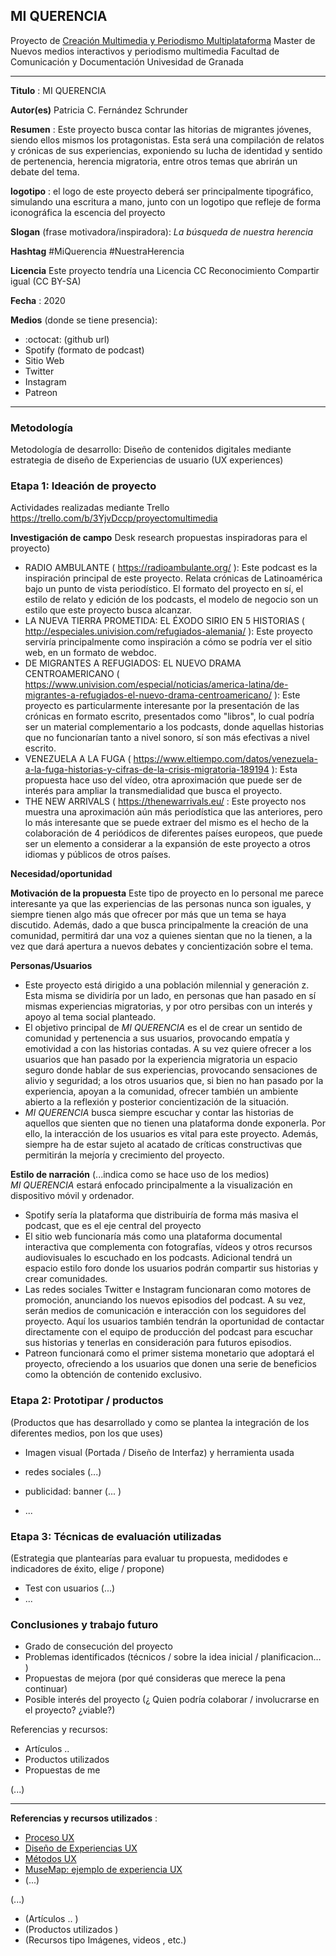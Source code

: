 ## MI QUERENCIA  

Proyecto de [Creación Multimedia y Periodismo Multiplataforma](https://github.com/mgea/PeriodismoMultimedia)
Master de Nuevos medios interactivos y periodismo multimedia
Facultad de Comunicación y Documentación
Univesidad de Granada  

----

**Titulo** : MI QUERENCIA

**Autor(es)** Patricia C. Fernández Schrunder

**Resumen** : Este proyecto busca contar las hitorias de migrantes jóvenes, siendo ellos mismos los protagonistas. Esta será una compilación de relatos y crónicas de sus experiencias, exponiendo su lucha de identidad y sentido de pertenencia, herencia migratoria, entre otros temas que abrirán un debate del tema.

**logotipo** :  el logo de este proyecto deberá ser principalmente tipográfico, simulando una escritura a mano, junto con un logotipo que refleje de forma iconográfica la escencia del proyecto

**Slogan** (frase motivadora/inspiradora): *La búsqueda de nuestra herencia*

**Hashtag** #MiQuerencia #NuestraHerencia

**Licencia** Este proyecto tendría una Licencia CC Reconocimiento Compartir igual (CC BY-SA)

**Fecha** : 2020

**Medios** (donde se tiene presencia): 


*  :octocat: (github url) 
* Spotify (formato de podcast) 
* Sitio Web
* Twitter
* Instagram
* Patreon


--- 

### Metodología

Metodología de desarrollo: Diseño de contenidos digitales mediante estrategia de diseño de Experiencias de usuario (UX experiences) 

### Etapa 1: Ideación de proyecto 

Actividades realizadas mediante Trello https://trello.com/b/3YjvDccp/proyectomultimedia

**Investigación de campo**   Desk research propuestas inspiradoras para el proyecto) 

* RADIO AMBULANTE ( https://radioambulante.org/ ): Este podcast es la inspiración principal de este proyecto. Relata crónicas de Latinoamérica bajo un punto de vista periodístico. El formato del proyecto en sí, el estilo de relato y edición de los podcasts, el modelo de negocio son un estilo que este proyecto busca alcanzar.
* LA NUEVA TIERRA PROMETIDA: EL ÉXODO SIRIO EN 5 HISTORIAS ( http://especiales.univision.com/refugiados-alemania/ ): Este proyecto serviría principalmente como inspiración a cómo se podría ver el sitio web, en un formato de webdoc. 
* DE MIGRANTES A REFUGIADOS: EL NUEVO DRAMA CENTROAMERICANO ( https://www.univision.com/especial/noticias/america-latina/de-migrantes-a-refugiados-el-nuevo-drama-centroamericano/ ): Este proyecto es particularmente interesante por la presentación de las crónicas en formato escrito, presentados como "libros", lo cual podría ser un material complementario a los podcasts, donde aquellas historias que no funcionarían tanto a nivel sonoro, sí son más efectivas a nivel escrito.
* VENEZUELA A LA FUGA ( https://www.eltiempo.com/datos/venezuela-a-la-fuga-historias-y-cifras-de-la-crisis-migratoria-189194 ): Esta propuesta hace uso del vídeo, otra aproximación que puede ser de interés para ampliar la transmedialidad que busca el proyecto.
* THE NEW ARRIVALS ( https://thenewarrivals.eu/ : Este proyecto nos muestra una aproximación aún más periodística que las anteriores, pero lo más interesante que se puede extraer del mismo es el hecho de la colaboración de 4 periódicos de diferentes países europeos, que puede ser un elemento a considerar a la expansión de este proyecto a otros idiomas y públicos de otros países.


**Necesidad/oportunidad** 

**Motivación de la propuesta** 
Este tipo de proyecto en lo personal me parece interesante ya que las experiencias de las personas nunca son iguales, y siempre tienen algo más que ofrecer por más que un tema se haya discutido. Además, dado a que busca principalmente la creación de una comunidad, permitirá dar una voz a quienes sientan que no la tienen, a la vez que dará apertura a nuevos debates y concientización sobre el tema.

**Personas/Usuarios** 
* Este proyecto está dirigido a una población milennial y generación z. Esta misma se dividiría por un lado, en personas que han pasado en sí mismas experiencias migratorias, y por otro persibas con un interés y apoyo al tema social planteado. 
* El objetivo principal de *MI QUERENCIA* es el de crear un sentido de comunidad y pertenencia a sus usuarios, provocando empatía y emotividad a con las historias contadas. A su vez quiere ofrecer a los usuarios que han pasado por la experiencia migratoria un espacio seguro donde hablar de sus experiencias, provocando sensaciones de alivio y seguridad; a los otros usuarios que, si bien no han pasado por la experiencia, apoyan a la comunidad, ofrecer también un ambiente abierto a la reflexión y posterior concientización de la situación.
* *MI QUERENCIA* busca siempre escuchar y contar las historias de aquellos que sienten que no tienen una plataforma donde exponerla. Por ello, la interacción de los usuarios es vital para este proyecto. Además, siempre ha de estar sujeto al acatado de críticas constructivas que permitirán la mejoría y crecimiento del proyecto.

**Estilo de narración**  (...indica como se hace uso de los medios)  
*MI QUERENCIA* estará enfocado principalmente a la visualización en dispositivo móvil y ordenador.
* Spotify sería la plataforma que distribuiría de forma más masiva el podcast, que es el eje central del proyecto
* El sitio web funcionaría más como una plataforma documental interactiva que complementa con fotografías, vídeos y otros recursos audiovisuales lo escuchado en los podcasts. Adicional tendrá un espacio estilo foro donde los usuarios podrán compartir sus historias y crear comunidades.
* Las redes sociales Twitter e Instagram funcionaran como motores de promoción, anunciando los nuevos episodios del podcast. A su vez, serán medios de comunicación e interacción con los seguidores del proyecto. Aquí los usuarios también tendrán la oportunidad de contactar directamente con el equipo de producción del podcast para escuchar sus historias y tenerlas en consideración para futuros episodios.
* Patreon funcionará como el primer sistema monetario que adoptará el proyecto, ofreciendo a los usuarios que donen una serie de beneficios como la obtención de contenido exclusivo.



### Etapa 2: Prototipar / productos 

(Productos que has desarrollado y como se plantea la integración de los diferentes medios, pon los que uses) 

* Imagen visual (Portada / Diseño de Interfaz) y herramienta usada 

* redes sociales (...) 

* publicidad: banner (... ) 

* ...

### Etapa 3: Técnicas de evaluación utilizadas

(Estrategia que plantearías para evaluar tu propuesta, medidodes e indicadores de éxito, elige / propone) 

* Test con usuarios (...) 
* ... 





### Conclusiones y trabajo futuro


* Grado de consecución del proyecto 
* Problemas identificados  (técnicos / sobre la idea inicial / planificacion… ) 
* Propuestas de mejora (por qué consideras que merece la pena continuar)
* Posible interés del proyecto (¿ Quien podría  colaborar / involucrarse en el proyecto? ¿viable?)


Referencias y recursos: 

* Artículos ..  
* Productos utilizados  
* Propuestas de me

(...)






----

**Referencias y recursos utilizados** :

* [Proceso UX](https://uxmastery.com/resources/process/)
* [Diseño de Experiencias UX](http://www.nosolousabilidad.com/articulos/uxd.htm) 
* [Métodos UX](https://mgea.github.io/UX-DIU-Checklist/index.html) 
* [MuseMap: ejemplo de experiencia UX](https://blog.prototypr.io/musemap-street-art-app-ux-case-study-9bec6a99823b) 
* (...) 

(...)
* (Artículos ..  )
* (Productos utilizados ) 
* (Recursos tipo Imágenes, videos , etc.) 












